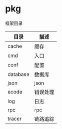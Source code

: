 # pkg

框架目录

| 目录 | 描述 |
| --------  | -------------- |
| cache | 缓存 |
| cmd   | 入口 |
| conf  | 配置 |
| database  | 数据库 |
| json  | json |
| ecode  | 错误处理 |
| log  | 日志 |
| rpc  | rpc |
| tracer  | 链路追踪 |